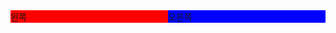 <style>
.left-box {
  background: red;
  float: left;
  width: 50%;
}
.right-box {
  background: blue;
  float: right;
  width: 50%;
}
</style>
<div class='left-box'>왼쪽</div>
<div class='right-box'>오른쪽</div>
